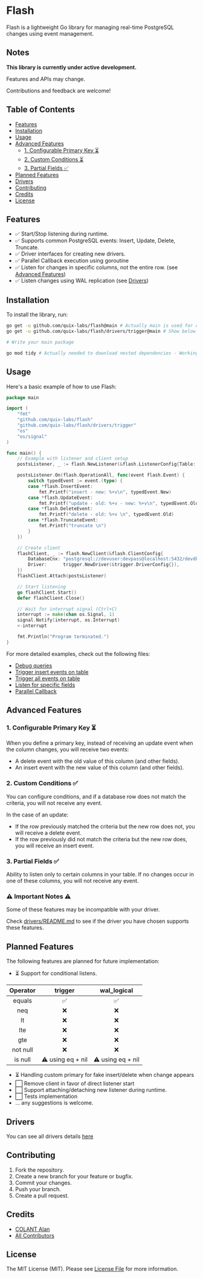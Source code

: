 # Flash

Flash is a lightweight Go library for managing real-time PostgreSQL changes using event management.

## Notes

**This library is currently under active development.**

Features and APIs may change.

Contributions and feedback are welcome!

## Table of Contents

* [Features](#features)
* [Installation](#installation)
* [Usage](#usage)
* [Advanced Features](#advanced-features)
    * [1. Configurable Primary Key ⏳](#1-configurable-primary-key-)
    * [2. Custom Conditions ⏳](#2-custom-conditions-)
    * [3. Partial Fields ✅](#3-partial-fields-)
* [Planned Features](#planned-features)
* [Drivers](#drivers)
* [Contributing](#contributing)
* [Credits](#credits)
* [License](#license)

## Features

- ✅ Start/Stop listening during runtime.
- ✅ Supports common PostgreSQL events: Insert, Update, Delete, Truncate.
- ✅ Driver interfaces for creating new drivers.
- ✅ Parallel Callback execution using goroutine
- ✅ Listen for changes in specific columns, not the entire row. (see [Advanced Features](#advanced-features))
- ✅ Listen changes using WAL replication (see [Drivers](#drivers))

## Installation

To install the library, run:

```bash
go get -u github.com/quix-labs/flash@main # Actually main is used for development
go get -u github.com/quix-labs/flash/drivers/trigger@main # Show below to for other drivers

# Write your main package

go mod tidy # Actually needed to download nested dependencies - Working on proper pre-install during previous go get
```

## Usage

Here's a basic example of how to use Flash:

```go
package main

import (
	"fmt"
	"github.com/quix-labs/flash"
	"github.com/quix-labs/flash/drivers/trigger"
	"os"
	"os/signal"
)

func main() {
	// Example with listener and client setup
	postsListener, _ := flash.NewListener(&flash.ListenerConfig{Table: "public.posts"})

	postsListener.On(flash.OperationAll, func(event flash.Event) {
		switch typedEvent := event.(type) {
		case *flash.InsertEvent:
			fmt.Printf("insert - new: %+v\n", typedEvent.New)
		case *flash.UpdateEvent:
			fmt.Printf("update - old: %+v - new: %+v\n", typedEvent.Old, typedEvent.New)
		case *flash.DeleteEvent:
			fmt.Printf("delete - old: %+v \n", typedEvent.Old)
		case *flash.TruncateEvent:
			fmt.Printf("truncate \n")
		}
	})

	// Create client
	flashClient, _ := flash.NewClient(&flash.ClientConfig{
		DatabaseCnx: "postgresql://devuser:devpass@localhost:5432/devdb",
		Driver:      trigger.NewDriver(&trigger.DriverConfig{}),
	})
	flashClient.Attach(postsListener)

	// Start listening
	go flashClient.Start()
	defer flashClient.Close()

	// Wait for interrupt signal (Ctrl+C)
	interrupt := make(chan os.Signal, 1)
	signal.Notify(interrupt, os.Interrupt)
	<-interrupt

	fmt.Println("Program terminated.")
}

```

For more detailed examples, check out the following files:

- [Debug queries](_examples/debug_trace/main.go)
- [Trigger insert events on table](_examples/trigger_insert/main.go)
- [Trigger all events on table](_examples/trigger_all/main.go)
- [Listen for specific fields](_examples/specific_fields/main.go)
- [Parallel Callback](_examples/parallel_callback/main.go)

## Advanced Features

### 1. Configurable Primary Key ⏳

When you define a primary key, instead of receiving an update event when the column changes, you will receive two
events:

- A delete event with the old value of this column (and other fields).
- An insert event with the new value of this column (and other fields).

### 2. Custom Conditions ✅

You can configure conditions, and if a database row does not match the criteria, you will not receive any event.

In the case of an update:

- If the row previously matched the criteria but the new row does not, you will receive a delete event.
- If the row previously did not match the criteria but the new row does, you will receive an insert event.

### 3. Partial Fields ✅

Ability to listen only to certain columns in your table. If no changes occur in one of these columns, you will not
receive any event.

### ⚠️ Important Notes ⚠️

Some of these features may be incompatible with your driver.

Check [drivers/README.md](pkg/drivers/README.md) to see if the driver you have chosen supports these features.

## Planned Features

The following features are planned for future implementation:

- ⏳ Support for conditional listens.

| Operator |      trigger      |    wal_logical    |
|:--------:|:-----------------:|:-----------------:|
|  equals  |         ✅         |         ✅         |
|   neq    |         ❌         |         ❌         |
|    lt    |         ❌         |         ❌         |
|   lte    |         ❌         |         ❌         |
|   gte    |         ❌         |         ❌         |
| not null |         ❌         |         ❌         |
| is null  | ⚠️ using eq + nil | ⚠️ using eq + nil |

- ⏳ Handling custom primary for fake insert/delete when change appears
- ⬜ Remove client in favor of direct listener start
- ⬜ Support attaching/detaching new listener during runtime.
- ⬜ Tests implementation
- ... any suggestions is welcome.

## Drivers

You can see all drivers details [here](pkg/drivers/README.md)

## Contributing

1. Fork the repository.
2. Create a new branch for your feature or bugfix.
3. Commit your changes.
4. Push your branch.
5. Create a pull request.

## Credits

- [COLANT Alan](https://github.com/alancolant)
- [All Contributors](../../contributors)

## License

The MIT License (MIT). Please see [License File](LICENSE.md) for more information.


